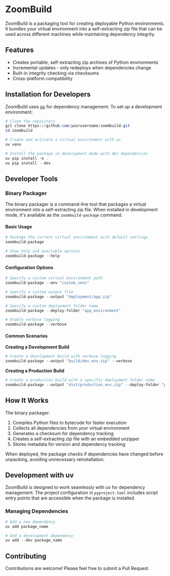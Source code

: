 # ZoomBuild

ZoomBuild is a packaging tool for creating deployable Python environments. It bundles your virtual environment into a self-extracting zip file that can be used across different machines while maintaining dependency integrity.

## Features

- Creates portable, self-extracting zip archives of Python environments
- Incremental updates - only redeploys when dependencies change
- Built-in integrity checking via checksums
- Cross-platform compatibility

## Installation for Developers

ZoomBuild uses [uv](https://github.com/astral-sh/uv) for dependency management. To set up a development environment:

```powershell
# Clone the repository
git clone https://github.com/yourusername/zoombuild.git
cd zoombuild

# Create and activate a virtual environment with uv
uv venv

# Install the package in development mode with dev dependencies
uv pip install -e .
uv pip install --dev
```

## Developer Tools

### Binary Packager

The binary packager is a command-line tool that packages a virtual environment into a self-extracting zip file. When installed in development mode, it's available as the `zoombuild-package` command.

#### Basic Usage

```powershell
# Package the current virtual environment with default settings
zoombuild-package

# Show help and available options
zoombuild-package --help
```

#### Configuration Options

```powershell
# Specify a custom virtual environment path
zoombuild-package --env "custom_venv"

# Specify a custom output file
zoombuild-package --output "deployment/app.zip"

# Specify a custom deployment folder name
zoombuild-package --deploy-folder "app_environment"

# Enable verbose logging
zoombuild-package --verbose
```

#### Common Scenarios

**Creating a Development Build**

```powershell
# Create a development build with verbose logging
zoombuild-package --output "build/dev_env.zip" --verbose
```

**Creating a Production Build**

```powershell
# Create a production build with a specific deployment folder name
zoombuild-package --output "dist/production_env.zip" --deploy-folder "production"
```

## How It Works

The binary packager:

1. Compiles Python files to bytecode for faster execution
2. Collects all dependencies from your virtual environment
3. Generates a checksum for dependency tracking
4. Creates a self-extracting zip file with an embedded unzipper
5. Stores metadata for version and dependency tracking

When deployed, the package checks if dependencies have changed before unpacking, avoiding unnecessary reinstallation.

## Development with uv

ZoomBuild is designed to work seamlessly with uv for dependency management. The project configuration in `pyproject.toml` includes script entry points that are accessible when the package is installed.

### Managing Dependencies

```powershell
# Add a new dependency
uv add package_name

# Add a development dependency
uv add --dev package_name
```

## Contributing

Contributions are welcome! Please feel free to submit a Pull Request.
